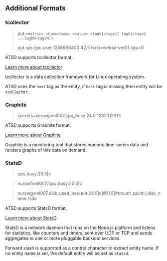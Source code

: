 ## Additional Formats

### tcollector

> put `<metric> <timestamp> <value> <tagk1=tagv1[ tagk2=tagv2 ...tagkN=tagvN]>`

> put sys.cpu.user 1356998400 42.5 host=webserver01 cpu=0

ATSD supports tcollector format.

[Learn more about tcollector](https://axibase.com/products/axibase-time-series-database/writing-data/tcollector/)

tcollector is a data collection framework for Linux operating system.

ATSD uses the `host` tag as the entity, if `host` tag is missing then entity will be `tcollector`.

### Graphite

> servers.nurswgvml007.cpu_busy 24.5 1232312313

ATSD supports Graphite format.

[Learn more about Graphite](http://axibase.com/products/axibase-time-series-database/writing-data/graphite-format/)

Graphite is a monitoring tool that stores numeric time-series data and renders graphs of this data on demand.

### StatsD

> cpu.busy:20.5|c

> nurswfvml007/cpu.busy:20.5|c

> nurswgvml007.disk_used_percent:24.5|c|@0.5|#mount_point:/,disk_name:/sda

ATSD supports StatsD format.

[Learn more about StatsD](http://axibase.com/products/axibase-time-series-database/writing-data/statsd/)

StatsD is a network daemon that runs on the Node.js platform and listens for statistics, like counters and timers, sent over UDP or TCP and sends aggregates to one or more pluggable backend services.

Forward slash is supported as a control character to extract entity name. If no entity name is set, the default entity will be set as `statsd`.







